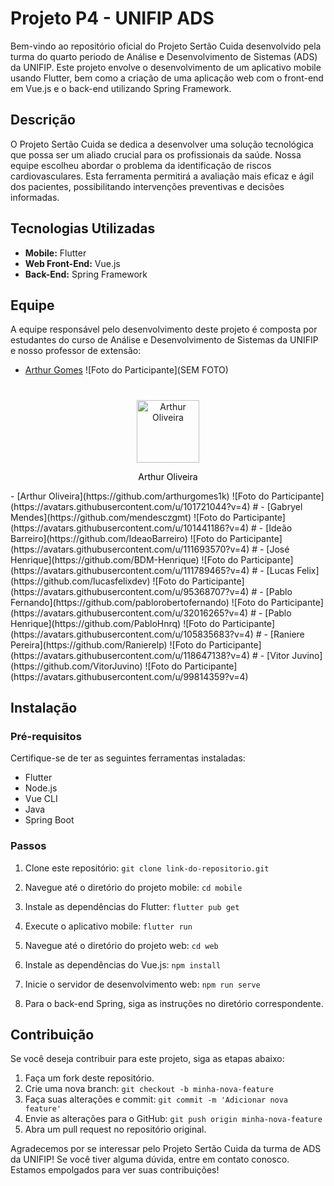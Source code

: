 # Projeto P4 - UNIFIP ADS

Bem-vindo ao repositório oficial do Projeto Sertão Cuida desenvolvido pela turma do quarto periodo de Análise e Desenvolvimento de Sistemas (ADS) da UNIFIP. Este projeto envolve o desenvolvimento de um aplicativo mobile usando Flutter, bem como a criação de uma aplicação web com o front-end em Vue.js e o back-end utilizando Spring Framework.

## Descrição

O Projeto Sertão Cuida se dedica a desenvolver uma solução tecnológica que possa ser um aliado crucial para os profissionais da saúde. Nossa equipe escolheu abordar o problema da identificação de riscos cardiovasculares. Esta ferramenta permitirá a avaliação mais eficaz e ágil dos pacientes, possibilitando intervenções preventivas e decisões informadas.


## Tecnologias Utilizadas

- **Mobile:** Flutter
- **Web Front-End:** Vue.js
- **Back-End:** Spring Framework

## Equipe

A equipe responsável pelo desenvolvimento deste projeto é composta por estudantes do curso de Análise e Desenvolvimento de Sistemas da UNIFIP e nosso professor de extensão:

- [Arthur Gomes](https://github.com/Arth-26) ![Foto do Participante](SEM FOTO)
#
<div style="text-align:center;">
  <img src="[link-para-a-imagem](https://avatars.githubusercontent.com/u/101721044?v=4)" alt="Arthur Oliveira" width="100" height="100">
  <p style="color: black;">Arthur Oliveira</p>
</div>
- [Arthur Oliveira](https://github.com/arthurgomes1k) ![Foto do Participante](https://avatars.githubusercontent.com/u/101721044?v=4)
# 
- [Gabryel Mendes](https://github.com/mendesczgmt) ![Foto do Participante](https://avatars.githubusercontent.com/u/101441186?v=4)
# 
- [Ideão Barreiro](https://github.com/IdeaoBarreiro) ![Foto do Participante](https://avatars.githubusercontent.com/u/111693570?v=4)
# 
- [José Henrique](https://github.com/BDM-Henrique) ![Foto do Participante](https://avatars.githubusercontent.com/u/111789465?v=4)
# 
- [Lucas Felix](https://github.com/lucasfelixdev) ![Foto do Participante](https://avatars.githubusercontent.com/u/95368707?v=4)
# 
- [Pablo Fernando](https://github.com/pablorobertofernando) ![Foto do Participante](https://avatars.githubusercontent.com/u/32016265?v=4)
# 
- [Pablo Henrique](https://github.com/PabloHnrq) ![Foto do Participante](https://avatars.githubusercontent.com/u/105835683?v=4)
# 
- [Raniere Pereira](https://github.com/Ranierelp) ![Foto do Participante](https://avatars.githubusercontent.com/u/118647138?v=4)
# 
- [Vitor Juvino](https://github.com/VitorJuvino) ![Foto do Participante](https://avatars.githubusercontent.com/u/99814359?v=4)

## Instalação

### Pré-requisitos

Certifique-se de ter as seguintes ferramentas instaladas:

- Flutter
- Node.js
- Vue CLI
- Java
- Spring Boot

### Passos

1. Clone este repositório: `git clone link-do-repositorio.git`
2. Navegue até o diretório do projeto mobile: `cd mobile`
3. Instale as dependências do Flutter: `flutter pub get`
4. Execute o aplicativo mobile: `flutter run`

5. Navegue até o diretório do projeto web: `cd web`
6. Instale as dependências do Vue.js: `npm install`
7. Inicie o servidor de desenvolvimento web: `npm run serve`

8. Para o back-end Spring, siga as instruções no diretório correspondente.

## Contribuição

Se você deseja contribuir para este projeto, siga as etapas abaixo:

1. Faça um fork deste repositório.
2. Crie uma nova branch: `git checkout -b minha-nova-feature`
3. Faça suas alterações e commit: `git commit -m 'Adicionar nova feature'`
4. Envie as alterações para o GitHub: `git push origin minha-nova-feature`
5. Abra um pull request no repositório original.


Agradecemos por se interessar pelo Projeto Sertão Cuida da turma de ADS da UNIFIP! Se você tiver alguma dúvida, entre em contato conosco. Estamos empolgados para ver suas contribuições!
